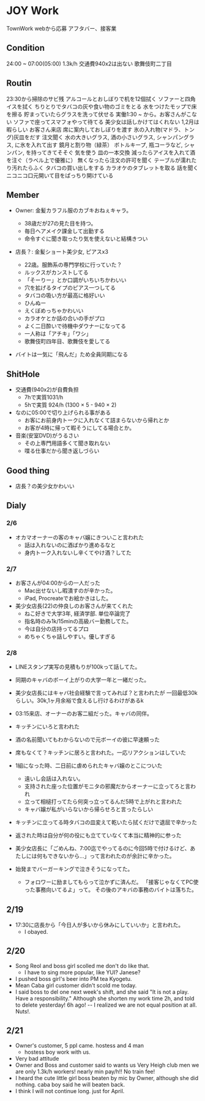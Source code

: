 
# JOY Work
TownWork webから応募
アフタバー、接客業
## Condition
24:00 ~ 07:00(05:00)
1.3k/h
交通費940x2は出ない
歌舞伎町二丁目

## Routin
23:30から掃除のサビ残
    アルコールとおしぼりで机を12個拭く
    ソファーと四角イスを拭く
    ちりとりでタバコの灰や食い物のゴミをとる
    水をつけたモップで床を擦る
    貯まっていたらグラスを洗って伏せる
実働1:30 ~ から。お客さんがこない
    ソファで座ってスマフォやって待てる
    美少女は話しかけてはくれない
    1,2月は暇らしい
お客さん来店
    席に案内しておしぼりを渡す
    氷の入れ物(マドラ、トング)灰皿をだす
    注文聞く
        水の大きいグラス,
        酒の小さいグラス,
        シャンパングラス,
    に氷を入れて出す
        鏡月と割り物（緑茶）
        ボトルキープ,
        瓶コーラなど,
        シャンパン,
    を持ってきてそそぐ
気を使う
    皿の一本交換
    減ったらアイスを入れて酒を注ぐ（ラベル上で優雅に）
        無くなったら注文の許可を聞く
    テーブルが濡れたり汚れたらふく
    タバコの買い出しをする
    カラオケのタブレットを取る
    話を聞く
    ニコニコ口元開いて目をぱっちり開けている

## Member
* Owner: 金髪カラフル服のカブキおねぇキャラ。
    * 38歳だが27の見た目を持つ。
    * 毎日ヘアメイク課金して出勤する
    * 命令すぐに聞き取ったり気を使えないと結構きつい
* 店長？: 金髪ショート美少女, ピアスx3
    * 22歳。服飾系の専門学校に行っていた？
    * ルックスがカンストしてる
    * 「そーりー」とか口調がいちいちかわいい
    * 穴を拡げるタイプのピアス一つしてる
    * タバコの吸い方が最高に格好いい
    * ひんぬー
    * えくぼめっちゃかわいい
    * カラオケとか話の合いの手がプロ
    * よく二日酔いで待機中ダウナーになってる
    * 一人称は「アチキ」「ワシ」
    * 歌舞伎町四年目、歌舞伎を愛してる

* バイトは一気に「飛んだ」ため全員同期になる

## ShitHole
* 交通費(940x2)が自費負担
    * 7hで実質1031/h
    * 5hで実質 924/h (1300 × 5 - 940 × 2)
* なのに05:00で切り上げられる事がある
    * お客にお前身内トークに入れなくて詰まらないから帰れとか
    * お客が4時に帰って暇そうにしてる場合とか。
* 音楽(安室DVD)がうるさい
    * その上専門用語多くて聞き取れない
    * 喋る仕事だから聞き返しづらい

## Good thing
* 店長？の美少女かわいい

## Dialy

### 2/6
* オカマオーナーの客のキャバ嬢にきついこと言われた
    * 話は入れないのに酒ばかり進めるなと
    * 身内トーク入れないし辛くてやけ酒？してた

### 2/7
* お客さんが04:00からの一人だった
    * Mac出せないし暇潰すのが辛かった。
    * iPad, Procreateでお絵かきはした。
* 美少女店長(22)の仲良しのお客さんが来てくれた
    * ねこ好きで大学3年, 経済学部. 単位卒論完了
    * 指名時のみ1k/15minの高級バー勤務してた。
    * 今は自分の店持ってるプロ
    * めちゃくちゃ話しやすい。優しすぎる

### 2/8
* LINEスタンプ実写の見積もりが100kって話してた。
* 同期のキャバのボーイ上がりの大学一年と一緒だった。
* 美少女店長にはキャバ社会経験で言ってみれば？と言われたが
    一回最低30kらしい。30k,1ヶ月余裕で食えるし行けるわけがあるk

* 03:15来店、オーナーのお客二組だった。キャバの同伴。
* キッチンにいろと言われた
* 酒の名前聞いてもわからないので元ボーイの彼に早速頼った
* 席もなくて？キッチンに居ろと言われた。一応リアクションはしていた
* 1組になった時、二日前に虐められたキャバ嬢のとこについた
    * 遠いし会話は入れない。
    * 支持された座った位置がモニタの邪魔だからオーナーに立ってろと言われ
    * 立って相槌打ってたら何突っ立ってるんだ5時で上がれと言われた
    * キャバ嬢が私がいらないから帰らせろと言ったらしい
* キッチンに立ってる時タバコの皿変えて乾いたら拭くだけで退屈で辛かった
* 返された時は自分が何の役にも立てていなくて本当に精神的に参った
* 美少女店長に「ごめんね、7:00迄でやってるのに今回5時で付けるけど、あたしには何もできないから…」って言われたのが余計に辛かった。
* 始発までバーガーキングで泣きそうになってた。
    * フォロワーに励ましてもらって泣かずに済んだ。
        「接客じゃなくてPC使った事務向いてるよ」って。
        その後のアキバの事務のバイトは落ちた。

## 2/19
* 17:30に店長から「今日人が多いから休みにしていいか」と言われた。
    * I obayed.
## 2/20
* Song Reol and boss girl scolled me don't do like that.
    * I have to sing more popular, like YUI? Janese?
* I pushed boss girl's beer into PM tea Kyogetu.
* Mean Caba girl customer didn't scold me today.
* I said boss to del one next week's shift, and she said
"It is not a play. Have a responsibility." Although she shorten
my work time 2h, and told to delete yesterday! 6h ago!
-- I realized we are not equal position at all. Nuts!.

## 2/21
* Owner's customer, 5 ppl came. hostess and 4 man
    * hostess boy work with us.
* Very bad attitude
* Owner and Boss and customer said to wants us Very Heigh club men
    we are only 1.3k/h workers! nearly min pay/h!! No train fee!
* I heard the cute little girl boss beaten by mic by Owner,
    although she did nothing. caba boy said he will beaten back.
* I think I will not continue long. just for April.


